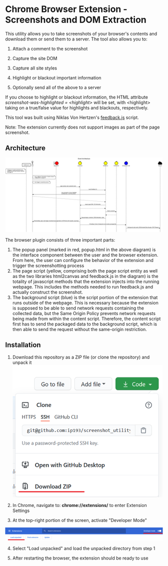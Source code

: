 # Chrome Browser Extension - Screenshots and DOM Extraction

This utility allows you to take screenshots of your browser's contents and download them or send them to a server.
The tool also allows you to: 

1. Attach a comment to the screenshot

2. Capture the site DOM

3. Capture all site styles

4. Highlight or blackout important information

5. Optionally send all of the above to a server

If you choose to highlight or blackout information, the HTML attribute *screenshot-was-highlighted = \<highlight\>* will be set, with \<highlight\> taking on a true/false value for highlights and blackouts, respectively.

This tool was built using Niklas Von Hertzen's [feedback.js](https://experiments.hertzen.com/jsfeedback/) script.

Note: The extension currently does not support images as part of the page screenshot. 

## Architecture

![Alt text](readme/browser_screenshot_sequence_diagram.png?raw=true "Sequence diagram for the application")

The  browser plugin consists of three important parts:

1. The popup panel (marked in red, popup.html in the above diagram) is the interface component between the user and the browser extension. From here, the user can configure the behavior of the extension and trigger the screenshotting process
2. The page script (yellow, comprising both the page script entity as well as the two libraries html2canvas and feedback.js in the diagram) is the totality of javascript methods that the extension injects into the running webpage. This includes the methods needed to run feedback.js and actually construct the screenshot.
3. The background script (blue) is the script portion of the extension that runs outside of the webpage. This is necessary because the extension is supposed to be able to send network requests containing the collected data, but the Same Origin Policy prevents network requests being made from within the content script. Therefore, the content script first has to send the packaged data to the background script, which is then able to send the request without the same-origin restriction.

## Installation

1. Download this repository as a ZIP file (or clone the repository) and unpack it
![Alt text](readme/download_zip.png?raw=true "Download as ZIP")

2. In Chrome, navigate to: **chrome://extensions/** to enter Extension Settings

3. At the top-right portion of the screen, activate "Developer Mode"

![Alt text](readme/extensions_menu_devmode.png?raw=true "Developer Mode")

4. Select "Load unpacked" and load the unpacked directory from step 1

5. After restarting the browser, the extension should be ready to use
